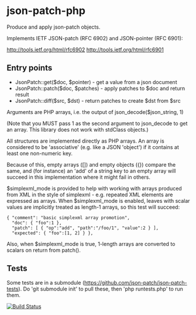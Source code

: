 json-patch-php
================

Produce and apply json-patch objects.

Implements IETF JSON-patch (RFC 6902) and JSON-pointer (RFC 6901):

http://tools.ietf.org/html/rfc6902
http://tools.ietf.org/html/rfc6901

Entry points
------------

- JsonPatch::get($doc, $pointer) - get a value from a json document
- JsonPatch::patch($doc, $patches) - apply patches to $doc and return result
- JsonPatch::diff($src, $dst) - return patches to create $dst from $src

Arguments are PHP arrays, i.e. the output of
json_decode($json_string, 1)

(Note that you MUST pass 1 as the second argument to json_decode to
get an array.  This library does not work with stdClass objects.)

All structures are implemented directly as PHP arrays.  An array is
considered to be 'associative' (e.g. like a JSON 'object') if it
contains at least one non-numeric key.

Because of this, empty arrays ([]) and empty objects ({}) compare the
same, and (for instance) an 'add' of a string key to an empty array
will succeed in this implementation where it might fail in others.

$simplexml_mode is provided to help with working with arrays produced
from XML in the style of simplexml - e.g. repeated XML elements are
expressed as arrays.  When $simplexml_mode is enabled, leaves with
scalar values are implicitly treated as length-1 arrays, so this test
will succeed:

    { "comment": "basic simplexml array promotion",
      "doc": { "foo":1 },
      "patch": [ { "op":"add", "path":"/foo/1", "value":2 } ],
      "expected": { "foo":[1, 2] } },

Also, when $simplexml_mode is true, 1-length arrays are converted to
scalars on return from patch().

Tests
-----

Some tests are in a submodule
(https://github.com/json-patch/json-patch-tests).  Do 'git submodule
init' to pull these, then 'php runtests.php' to run them.


[![Build Status](https://secure.travis-ci.org/mikemccabe/json-patch-php.png)](http://travis-ci.org/mikemccabe/json-patch-php)

